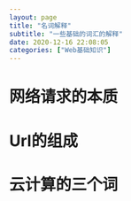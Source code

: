 ```yaml
---
layout: page
title: "名词解释"
subtitle: "一些基础的词汇的解释"
date: 2020-12-16 22:08:05
categories: ["Web基础知识"]
---
```


# 网络请求的本质
# Url的组成
# 云计算的三个词